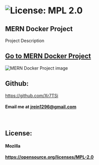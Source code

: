  # ![License: MPL 2.0](https://img.shields.io/badge/License-MPL%202.0-brightgreen.svg)


## MERN Docker Project

Project Description

## [Go to MERN Docker Project](https://clone-14498.web.app/)

![MERN Docker Project image](assets/Amazon-Clone.png)
&nbsp;

 ## Github: 
 https://github.com/Xr7TSi
 &nbsp;
  #### Email me at jrein1296@gmail.com
  &nbsp;


## License:
  #### Mozilla
  #### https://opensource.org/licenses/MPL-2.0
